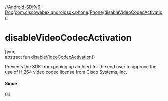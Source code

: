 //[Android-SDKv6-Doc](../../../index.md)/[com.ciscowebex.androidsdk.phone](../index.md)/[Phone](index.md)/[disableVideoCodecActivation](disable-video-codec-activation.md)

# disableVideoCodecActivation

[jvm]\
abstract fun [disableVideoCodecActivation](disable-video-codec-activation.md)()

Prevents the SDK from poping up an Alert for the end user to approve the use of H.264 video codec license from Cisco Systems, Inc.

#### Since

0.1

